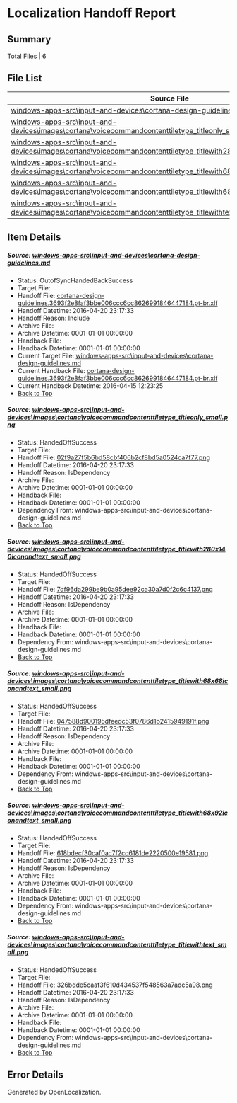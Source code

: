 # <a name='report-top'></a> Localization Handoff Report

## Summary
 Total Files | 6

## File List
 Source File | Status | Details 
 ----------- | ------ | ------- 
 [windows-apps-src\input-and-devices\cortana-design-guidelines.md](https://github.com/Microsoft/windows-apps/blob/a69386f976f4bb8ddc1051b51a67776c58c13dba/windows-apps-src/input-and-devices/cortana-design-guidelines.md) | OutofSyncHandedBackSuccess | [Details](#3065ab0a7b2ac407dbf03b478629d63e67db7e452597)
 [windows-apps-src\input-and-devices\images\cortana\voicecommandcontenttiletype_titleonly_small.png](https://github.com/Microsoft/windows-apps/blob/a69386f976f4bb8ddc1051b51a67776c58c13dba/windows-apps-src/input-and-devices/images/cortana/voicecommandcontenttiletype_titleonly_small.png) | HandedOffSuccess | [Details](#02f9a27f5b6bd58cbf406b2cf8bd5a0524ca7f772639)
 [windows-apps-src\input-and-devices\images\cortana\voicecommandcontenttiletype_titlewith280x140iconandtext_small.png](https://github.com/Microsoft/windows-apps/blob/a69386f976f4bb8ddc1051b51a67776c58c13dba/windows-apps-src/input-and-devices/images/cortana/voicecommandcontenttiletype_titlewith280x140iconandtext_small.png) | HandedOffSuccess | [Details](#7df96da299be9b0a95dee92ca30a7d0f2c6c41372641)
 [windows-apps-src\input-and-devices\images\cortana\voicecommandcontenttiletype_titlewith68x68iconandtext_small.png](https://github.com/Microsoft/windows-apps/blob/a69386f976f4bb8ddc1051b51a67776c58c13dba/windows-apps-src/input-and-devices/images/cortana/voicecommandcontenttiletype_titlewith68x68iconandtext_small.png) | HandedOffSuccess | [Details](#047588d900195dfeedc53f0786d1b2415949191f2643)
 [windows-apps-src\input-and-devices\images\cortana\voicecommandcontenttiletype_titlewith68x92iconandtext_small.png](https://github.com/Microsoft/windows-apps/blob/a69386f976f4bb8ddc1051b51a67776c58c13dba/windows-apps-src/input-and-devices/images/cortana/voicecommandcontenttiletype_titlewith68x92iconandtext_small.png) | HandedOffSuccess | [Details](#618bdecf30caf0ac7f2cd6181de2220500e195812645)
 [windows-apps-src\input-and-devices\images\cortana\voicecommandcontenttiletype_titlewithtext_small.png](https://github.com/Microsoft/windows-apps/blob/a69386f976f4bb8ddc1051b51a67776c58c13dba/windows-apps-src/input-and-devices/images/cortana/voicecommandcontenttiletype_titlewithtext_small.png) | HandedOffSuccess | [Details](#326bdde5caaf3f610d434537f548563a7adc5a982647)

## Item Details
##### <a name='3065ab0a7b2ac407dbf03b478629d63e67db7e452597'></a> Source: [windows-apps-src\input-and-devices\cortana-design-guidelines.md](https://github.com/Microsoft/windows-apps/blob/a69386f976f4bb8ddc1051b51a67776c58c13dba/windows-apps-src/input-and-devices/cortana-design-guidelines.md)
* Status: OutofSyncHandedBackSuccess
* Target File: 
* Handoff File: [cortana-design-guidelines.3693f2e8faf3bbe006ccc6cc8626991846447184.pt-br.xlf](https://github.com/Microsoft/WDG.handoff/blob/b9aa1520508ff29bad6477de9fb4c7f88231f17a/ol-handoff/Microsoft/windows-apps.pt-br/master/cortana-design-guidelines.3693f2e8faf3bbe006ccc6cc8626991846447184.pt-br.xlf)
* Handoff Datetime: 2016-04-20 23:17:33
* Handoff Reason: Include
* Archive File: 
* Archive Datetime: 0001-01-01 00:00:00
* Handback File: 
* Handback Datetime: 0001-01-01 00:00:00
* Current Target File: [windows-apps-src\input-and-devices\cortana-design-guidelines.md](https://github.com/Microsoft/windows-apps.pt-br/blob/149c863f61fcc324db3e3dea8782e6276b20d1c2/windows-apps-src/input-and-devices/cortana-design-guidelines.md)
* Current Handback File: [cortana-design-guidelines.3693f2e8faf3bbe006ccc6cc8626991846447184.pt-br.xlf](https://github.com/Microsoft/WDG.handback/blob/18f7494fe80578448c47b9ba618e4f4ad7301261/ol-handback/Microsoft/windows-apps.pt-br/master/cortana-design-guidelines.3693f2e8faf3bbe006ccc6cc8626991846447184.pt-br.xlf)
* Current Handback Datetime: 2016-04-15 12:23:25
* [Back to Top](#report-top)

##### <a name='02f9a27f5b6bd58cbf406b2cf8bd5a0524ca7f772639'></a> Source: [windows-apps-src\input-and-devices\images\cortana\voicecommandcontenttiletype_titleonly_small.png](https://github.com/Microsoft/windows-apps/blob/a69386f976f4bb8ddc1051b51a67776c58c13dba/windows-apps-src/input-and-devices/images/cortana/voicecommandcontenttiletype_titleonly_small.png)
* Status: HandedOffSuccess
* Target File: 
* Handoff File: [02f9a27f5b6bd58cbf406b2cf8bd5a0524ca7f77.png](https://github.com/Microsoft/WDG.handoff/blob/b9aa1520508ff29bad6477de9fb4c7f88231f17a/ol-handoff/Microsoft/windows-apps.pt-br/master/02f9a27f5b6bd58cbf406b2cf8bd5a0524ca7f77.png)
* Handoff Datetime: 2016-04-20 23:17:33
* Handoff Reason: IsDependency
* Archive File: 
* Archive Datetime: 0001-01-01 00:00:00
* Handback File: 
* Handback Datetime: 0001-01-01 00:00:00
* Dependency From: windows-apps-src\input-and-devices\cortana-design-guidelines.md
* [Back to Top](#report-top)

##### <a name='7df96da299be9b0a95dee92ca30a7d0f2c6c41372641'></a> Source: [windows-apps-src\input-and-devices\images\cortana\voicecommandcontenttiletype_titlewith280x140iconandtext_small.png](https://github.com/Microsoft/windows-apps/blob/a69386f976f4bb8ddc1051b51a67776c58c13dba/windows-apps-src/input-and-devices/images/cortana/voicecommandcontenttiletype_titlewith280x140iconandtext_small.png)
* Status: HandedOffSuccess
* Target File: 
* Handoff File: [7df96da299be9b0a95dee92ca30a7d0f2c6c4137.png](https://github.com/Microsoft/WDG.handoff/blob/b9aa1520508ff29bad6477de9fb4c7f88231f17a/ol-handoff/Microsoft/windows-apps.pt-br/master/7df96da299be9b0a95dee92ca30a7d0f2c6c4137.png)
* Handoff Datetime: 2016-04-20 23:17:33
* Handoff Reason: IsDependency
* Archive File: 
* Archive Datetime: 0001-01-01 00:00:00
* Handback File: 
* Handback Datetime: 0001-01-01 00:00:00
* Dependency From: windows-apps-src\input-and-devices\cortana-design-guidelines.md
* [Back to Top](#report-top)

##### <a name='047588d900195dfeedc53f0786d1b2415949191f2643'></a> Source: [windows-apps-src\input-and-devices\images\cortana\voicecommandcontenttiletype_titlewith68x68iconandtext_small.png](https://github.com/Microsoft/windows-apps/blob/a69386f976f4bb8ddc1051b51a67776c58c13dba/windows-apps-src/input-and-devices/images/cortana/voicecommandcontenttiletype_titlewith68x68iconandtext_small.png)
* Status: HandedOffSuccess
* Target File: 
* Handoff File: [047588d900195dfeedc53f0786d1b2415949191f.png](https://github.com/Microsoft/WDG.handoff/blob/b9aa1520508ff29bad6477de9fb4c7f88231f17a/ol-handoff/Microsoft/windows-apps.pt-br/master/047588d900195dfeedc53f0786d1b2415949191f.png)
* Handoff Datetime: 2016-04-20 23:17:33
* Handoff Reason: IsDependency
* Archive File: 
* Archive Datetime: 0001-01-01 00:00:00
* Handback File: 
* Handback Datetime: 0001-01-01 00:00:00
* Dependency From: windows-apps-src\input-and-devices\cortana-design-guidelines.md
* [Back to Top](#report-top)

##### <a name='618bdecf30caf0ac7f2cd6181de2220500e195812645'></a> Source: [windows-apps-src\input-and-devices\images\cortana\voicecommandcontenttiletype_titlewith68x92iconandtext_small.png](https://github.com/Microsoft/windows-apps/blob/a69386f976f4bb8ddc1051b51a67776c58c13dba/windows-apps-src/input-and-devices/images/cortana/voicecommandcontenttiletype_titlewith68x92iconandtext_small.png)
* Status: HandedOffSuccess
* Target File: 
* Handoff File: [618bdecf30caf0ac7f2cd6181de2220500e19581.png](https://github.com/Microsoft/WDG.handoff/blob/b9aa1520508ff29bad6477de9fb4c7f88231f17a/ol-handoff/Microsoft/windows-apps.pt-br/master/618bdecf30caf0ac7f2cd6181de2220500e19581.png)
* Handoff Datetime: 2016-04-20 23:17:33
* Handoff Reason: IsDependency
* Archive File: 
* Archive Datetime: 0001-01-01 00:00:00
* Handback File: 
* Handback Datetime: 0001-01-01 00:00:00
* Dependency From: windows-apps-src\input-and-devices\cortana-design-guidelines.md
* [Back to Top](#report-top)

##### <a name='326bdde5caaf3f610d434537f548563a7adc5a982647'></a> Source: [windows-apps-src\input-and-devices\images\cortana\voicecommandcontenttiletype_titlewithtext_small.png](https://github.com/Microsoft/windows-apps/blob/a69386f976f4bb8ddc1051b51a67776c58c13dba/windows-apps-src/input-and-devices/images/cortana/voicecommandcontenttiletype_titlewithtext_small.png)
* Status: HandedOffSuccess
* Target File: 
* Handoff File: [326bdde5caaf3f610d434537f548563a7adc5a98.png](https://github.com/Microsoft/WDG.handoff/blob/b9aa1520508ff29bad6477de9fb4c7f88231f17a/ol-handoff/Microsoft/windows-apps.pt-br/master/326bdde5caaf3f610d434537f548563a7adc5a98.png)
* Handoff Datetime: 2016-04-20 23:17:33
* Handoff Reason: IsDependency
* Archive File: 
* Archive Datetime: 0001-01-01 00:00:00
* Handback File: 
* Handback Datetime: 0001-01-01 00:00:00
* Dependency From: windows-apps-src\input-and-devices\cortana-design-guidelines.md
* [Back to Top](#report-top)


## Error Details

Generated by OpenLocalization.
